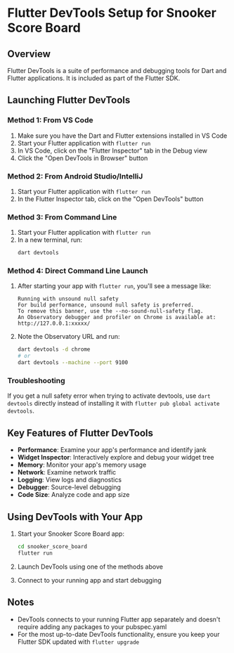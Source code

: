 # Flutter DevTools Setup for Snooker Score Board

## Overview
Flutter DevTools is a suite of performance and debugging tools for Dart and Flutter applications. It is included as part of the Flutter SDK.

## Launching Flutter DevTools

### Method 1: From VS Code
1. Make sure you have the Dart and Flutter extensions installed in VS Code
2. Start your Flutter application with `flutter run`
3. In VS Code, click on the "Flutter Inspector" tab in the Debug view
4. Click the "Open DevTools in Browser" button

### Method 2: From Android Studio/IntelliJ
1. Start your Flutter application with `flutter run`
2. In the Flutter Inspector tab, click on the "Open DevTools" button

### Method 3: From Command Line
1. Start your Flutter application with `flutter run`
2. In a new terminal, run:
   ```bash
   dart devtools
   ```

### Method 4: Direct Command Line Launch
1. After starting your app with `flutter run`, you'll see a message like:
   ```
   Running with unsound null safety
   For build performance, unsound null safety is preferred.
   To remove this banner, use the --no-sound-null-safety flag.
   An Observatory debugger and profiler on Chrome is available at: http://127.0.0.1:xxxxx/
   ```
2. Note the Observatory URL and run:
   ```bash
   dart devtools -d chrome
   # or
   dart devtools --machine --port 9100
   ```

### Troubleshooting
If you get a null safety error when trying to activate devtools, use `dart devtools` directly instead of installing it with `flutter pub global activate devtools`.

## Key Features of Flutter DevTools

- **Performance**: Examine your app's performance and identify jank
- **Widget Inspector**: Interactively explore and debug your widget tree
- **Memory**: Monitor your app's memory usage
- **Network**: Examine network traffic
- **Logging**: View logs and diagnostics
- **Debugger**: Source-level debugging
- **Code Size**: Analyze code and app size

## Using DevTools with Your App

1. Start your Snooker Score Board app:
   ```bash
   cd snooker_score_board
   flutter run
   ```

2. Launch DevTools using one of the methods above

3. Connect to your running app and start debugging

## Notes
- DevTools connects to your running Flutter app separately and doesn't require adding any packages to your pubspec.yaml
- For the most up-to-date DevTools functionality, ensure you keep your Flutter SDK updated with `flutter upgrade`